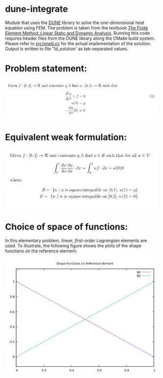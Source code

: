 # dune-integrate

Module that uses the [DUNE](https://www.dune-project.org/) library to solve the one-dimensional heat equation using FEM. The problem is taken from the textbook [The Finite Element Method: Linear Static and Dynamic Analysis](https://store.doverpublications.com/0486411818.html). Running this code requires header files from the DUNE library along the CMake build system. Please refer to [src/oned.cc](https://github.com/NageshEranki/dune-integrate/blob/main/src/oned.cc) for the actual implementation of the solution. Output is written to file '1d_solution' as tab-separated values.

# Problem statement:

![Strong form](figs/strong-form.png)

# Equivalent weak formulation:

![Weak form](figs/weak-form.png)

# Choice of space of functions:

In this elementary problem, *linear, first-order Lagrangian* elements are used. To illustrate, the following figure shows the plots of the shape functions on the reference element.

![Shape funcs](figs/shape-funcs.png)
